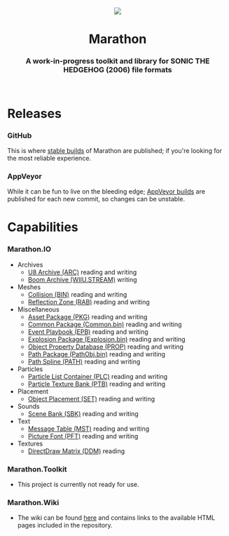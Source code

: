 <br>

<p align="center">
    <img src="https://github.com/HyperBE32/Marathon/blob/marathon-master/Marathon.Toolkit/Resources/Images/Logos/Logo_Medium_Colour.png?raw=true" />
</p>

<h1 align="center">Marathon</h1>

<h3 align="center">A work-in-progress toolkit and library for SONIC THE HEDGEHOG (2006) file formats</h3>

<br>

# Releases

### GitHub
This is where [stable builds](https://github.com/HyperBE32/Marathon/releases) of Marathon are published; if you're looking for the most reliable experience.

### AppVeyor
While it can be fun to live on the bleeding edge; [AppVeyor builds](https://ci.appveyor.com/project/HyperBE32/Marathon) are published for each new commit, so changes can be unstable.

# Capabilities

### Marathon.IO
- Archives
    - [U8 Archive (ARC)](https://github.com/HyperBE32/Marathon/blob/marathon-master/Marathon.IO/Formats/Archives/U8Archive.cs) reading and writing
    - [Boom Archive (WIIU.STREAM)](https://github.com/HyperBE32/Marathon/blob/marathon-master/Marathon.IO/Formats/Archives/BoomArchive.cs) writing
- Meshes
    - [Collision (BIN)](https://github.com/HyperBE32/Marathon/blob/marathon-master/Marathon.IO/Formats/Meshes/Collision.cs) reading and writing
    - [Reflection Zone (RAB)](https://github.com/HyperBE32/Marathon/blob/marathon-master/Marathon.IO/Formats/Meshes/ReflectionZone.cs) reading and writing
- Miscellaneous
    - [Asset Package (PKG)](https://github.com/HyperBE32/Marathon/blob/marathon-master/Marathon.IO/Formats/Miscellaneous/AssetPackage.cs) reading and writing
    - [Common Package (Common.bin)](https://github.com/HyperBE32/Marathon/blob/marathon-master/Marathon.IO/Formats/Miscellaneous/CommonPackage.cs) reading and writing
    - [Event Playbook (EPB)](https://github.com/HyperBE32/Marathon/blob/marathon-master/Marathon.IO/Formats/Miscellaneous/EventPlaybook.cs) reading and writing
    - [Explosion Package (Explosion.bin)](https://github.com/HyperBE32/Marathon/blob/marathon-master/Marathon.IO/Formats/Miscellaneous/ExplosionPackage.cs) reading and writing
    - [Object Property Database (PROP)](https://github.com/HyperBE32/Marathon/blob/marathon-master/Marathon.IO/Formats/Miscellaneous/ObjectPropertyDatabase.cs) reading and writing
    - [Path Package (PathObj.bin)](https://github.com/HyperBE32/Marathon/blob/marathon-master/Marathon.IO/Formats/Miscellaneous/PathPackage.cs) reading and writing
    - [Path Spline (PATH)](https://github.com/HyperBE32/Marathon/blob/marathon-master/Marathon.IO/Formats/Miscellaneous/PathSpline.cs) reading and writing
- Particles
    - [Particle List Container (PLC)](https://github.com/HyperBE32/Marathon/blob/marathon-master/Marathon.IO/Formats/Particles/ParticleListContainer.cs) reading and writing
    - [Particle Texture Bank (PTB)](https://github.com/HyperBE32/Marathon/blob/marathon-master/Marathon.IO/Formats/Particles/ParticleTextureBank.cs) reading and writing
- Placement
    - [Object Placement (SET)](https://github.com/HyperBE32/Marathon/blob/marathon-master/Marathon.IO/Formats/Placement/ObjectPlacement.cs) reading and writing
- Sounds
    - [Scene Bank (SBK)](https://github.com/HyperBE32/Marathon/blob/marathon-master/Marathon.IO/Formats/Sounds/SceneBank.cs) reading and writing
- Text
    - [Message Table (MST)](https://github.com/HyperBE32/Marathon/blob/marathon-master/Marathon.IO/Formats/Text/MessageTable.cs) reading and writing
    - [Picture Font (PFT)](https://github.com/HyperBE32/Marathon/blob/marathon-master/Marathon.IO/Formats/Text/PictureFont.cs) reading and writing
- Textures
    - [DirectDraw Matrix (DDM)](https://github.com/HyperBE32/Marathon/blob/marathon-master/Marathon.IO/Formats/Textures/DirectDrawMatrix.cs) reading

### Marathon.Toolkit
- This project is currently not ready for use.

### Marathon.Wiki
- The wiki can be found [here](https://github.com/HyperBE32/Marathon/wiki) and contains links to the available HTML pages included in the repository.